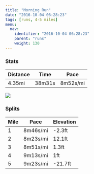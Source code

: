 ```yaml
---
title: "Morning Run"
date: "2016-10-04 06:28:23"
tags: [runs, 4-5 miles]
menu:
  nav:
    identifier: "2016-10-04 06:28:23"
    parent: "runs"
    weight: 130
---
```


### Stats

| Distance | Time | Pace |
|----------|------|------|
|4.35mi|38m31s|8m52s/mi|

<img src='https://maps.googleapis.com/maps/api/staticmap?maptype=roadmap&path=enc:_smeIzclLkBoEFw_@wBaB{B~HN~CoHbEdD|BzBrF|AdU`IcFkDgJCo`@aCuAaB|Gd@p\v@zIrFoDoBeGEq`@_Cy@qBtNmEzEvEjH|AhUnIuF}DyIA_`@}BoBcBpI|@``@\|DpFyDoBsG?m_@{BmAcCzOeE`DpEtIjBlOx@c@&key=AIzaSyC1MId7bFpkLXNAaYhBSTb8jLyiSqzbDtM&size=800x800&markers=color:yellow|label:S|53.48672,-2.19726&markers=color:green|label:F|53.487650000000016,-2.19818'>

### Splits

| Mile | Pace | Elevation |
|------|------|-----------|
|1|8m46s/mi|-2.3ft|
|2|8m23s/mi|12.1ft|
|3|8m51s/mi|1.3ft|
|4|9m13s/mi|1ft|
|5|9m23s/mi|-21.7ft|
